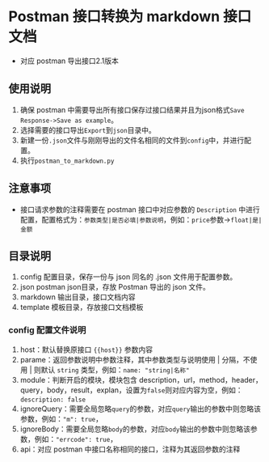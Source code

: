 # Postman 接口转换为 markdown 接口文档

- 对应 postman 导出接口2.1版本

## 使用说明
1. 确保 postman 中需要导出所有接口保存过接口结果并且为json格式`Save Response->Save as example`。
2. 选择需要的接口导出`Export`到`json`目录中。
3. 新建一份`.json`文件与刚刚导出的文件名相同的文件到`config`中，并进行配置。
4. 执行`postman_to_markdown.py`

## 注意事项
- 接口请求参数的注释需要在 postman 接口中对应参数的 `Description` 中进行配置，配置格式为：`参数类型|是否必填|参数说明`，例如：`price`参数->`float|是|金额`

## 目录说明
1. config 配置目录，保存一份与 json 同名的 .json 文件用于配置参数。
2. json postman json目录，存放 Postman 导出的 json 文件。
3. markdown 输出目录，接口文档内容
4. template 模板目录，存放接口文档模板

### config 配置文件说明
1. host：默认替换原接口 `{{host}}` 参数内容
2. parame：返回参数说明中参数注释，其中参数类型与说明使用 | 分隔，不使用 | 则默认 `string` 类型，例如：`name: "string|名称"`
3. module：判断开启的模块，模块包含 description，url，method，header，query，body，result，explan，设置为`false`则对应内容为空，例如：`description: false`
4. ignoreQuery：需要全局忽略`query`的参数，对应`query`输出的参数中则忽略该参数，例如：`"m": true`，
5. ignoreBody：需要全局忽略`body`的参数，对应`body`输出的参数中则忽略该参数，例如：`"errcode": true`，
6. api：对应 postman 中接口名称相同的接口，注释为其返回参数的注释